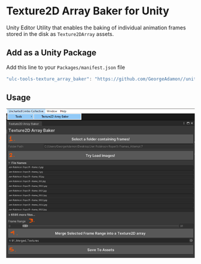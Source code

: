 # Texture2D Array Baker for Unity
 Unity Editor Utility that enables the baking of individual animation frames stored in the disk as `Texture2DArray` assets.
 
## Add as a Unity Package
Add this line to your `Packages/manifest.json` file
```js
"ulc-tools-texture_array_baker": "https://github.com/GeorgeAdamon//unity-texture-array-baker.git?path=/UnityProject/Assets/TextureArrayBaker#master",
```

## Usage
![Image](img/how-to.png)
